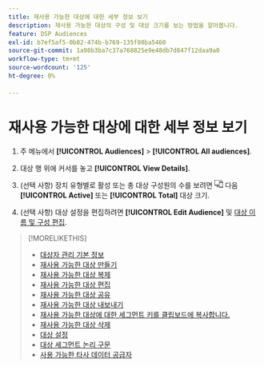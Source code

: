 ```yaml
---
title: 재사용 가능한 대상에 대한 세부 정보 보기
description: 재사용 가능한 대상의 구성 및 대상 크기를 보는 방법을 알아봅니다.
feature: DSP Audiences
exl-id: b7ef5af5-0b82-474b-b769-135f80ba5460
source-git-commit: 1a98b3ba7c37a768825e9e48db7d847f12daa9a0
workflow-type: tm+mt
source-wordcount: '125'
ht-degree: 0%

---
```


# 재사용 가능한 대상에 대한 세부 정보 보기

1. 주 메뉴에서 **[!UICONTROL Audiences]** > **[!UICONTROL All audiences]**.

1. 대상 행 위에 커서를 놓고 **[!UICONTROL View Details]**.

1. (선택 사항) 장치 유형별로 활성 또는 총 대상 구성원의 수를 보려면 ![장치 분류](/help/dsp/assets/device-breakdown.png) 다음 **[!UICONTROL Active]** 또는 **[!UICONTROL Total]** 대상 크기.

1. (선택 사항) 대상 설정을 편집하려면 **[!UICONTROL Edit Audience]** 및 [대상 이름 및 구성 편집](reusable-audience-edit.md).

>[!MORELIKETHIS]
>
>* [대상자 관리 기본 정보](audience-about.md)
>* [재사용 가능한 대상 만들기](reusable-audience-create.md)
>* [재사용 가능한 대상 복제](reusable-audience-duplicate.md)
>* [재사용 가능한 대상 편집](reusable-audience-edit.md)
>* [재사용 가능한 대상 공유](reusable-audience-share.md)
>* [재사용 가능한 대상 내보내기](reusable-audience-export.md)
>* [재사용 가능한 대상에 대한 세그먼트 키를 클립보드에 복사합니다.](reusable-audience-clipboard.md)
>* [재사용 가능한 대상 삭제](reusable-audience-delete.md)
>* [대상 설정](audience-settings.md)
>* [대상 세그먼트 논리 구문](audience-segment-logic-syntax.md)
>* [사용 가능한 타사 데이터 공급자](third-party-data-providers.md)

